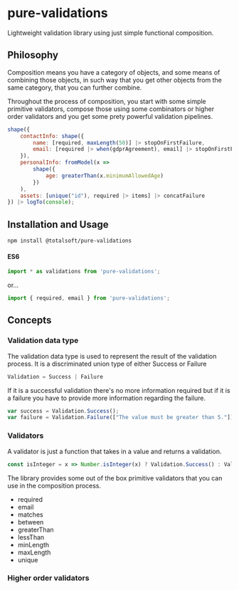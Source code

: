 # pure-validations
Lightweight validation library using just simple functional composition.

## Philosophy
Composition means you have a category of objects, and some means of combining those objects, in such way that you get other objects from the same category, that you can further combine.

Throughout the process of composition, you start with some simple primitive validators, compose those using some combinators or higher order validators and you get some prety powerful validation pipelines.
```javascript
shape({
    contactInfo: shape({
        name: [required, maxLength(50)] |> stopOnFirstFailure,
        email: [required |> when(gdprAgreement), email] |> stopOnFirstFailure,
    }),
    personalInfo: fromModel(x =>
        shape({
            age: greaterThan(x.minimumAllowedAge)
        })
    ),
    assets: [unique("id"), required |> items] |> concatFailure
}) |> logTo(console);
```

## Installation and Usage
`npm install @totalsoft/pure-validations`

#### ES6

```javascript
import * as validations from 'pure-validations';
```
or...

```javascript
import { required, email } from 'pure-validations';
```

## Concepts

### Validation data type
The validation data type is used to represent the result of the validation process.
It is a discriminated union type of either Success or Failure
```javascript
Validation = Success | Failure
```
If it is a successful validation there's no more information required but if it is a failure you have to provide more information regarding the failure.
```javascript
var success = Validation.Success();
var failure = Validation.Failure(["The value must be greater than 5."]);
```

### Validators
A validator is just a function that takes in a value and returns a validation.
```javascript
const isInteger = x => Number.isInteger(x) ? Validation.Success() : Validation.Failure(['Not an integer!']);
```

The library provides some out of the box primitive validators that you can use in the composition process.
 - required
 - email
 - matches
 - between
 - greaterThan
 - lessThan
 - minLength
 - maxLength
 - unique

### Higher order validators



